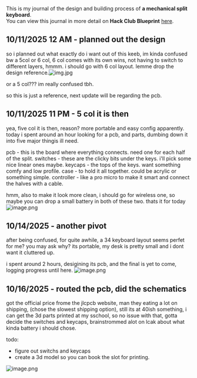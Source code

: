 <!--
  ===================    !!READ THIS NOTICE!!   ====================
  DO NOT edit this file manually. Your changes WILL BE OVERWRITTEN!
  This journal is auto generated and updated by Hack Club Blueprint.
  To edit this file, please edit your journal entries on Blueprint.
  ==================================================================
-->

This is my journal of the design and building process of **a mechanical split keyboard**.  
You can view this journal in more detail on **Hack Club Blueprint** [here](https://blueprint.hackclub.com/projects/394).


## 10/11/2025 12 AM - planned out the design  

so i planned out what exactly do i want out of this keeb, im kinda confused bw a 5col or 6 col, 6 col comes with its own wins, not having to switch to different layers, hmmm. i should go with 6 col layout. lemme drop the design reference.![img.jpg](https://blueprint.hackclub.com/user-attachments/blobs/proxy/eyJfcmFpbHMiOnsiZGF0YSI6MTQ4MiwicHVyIjoiYmxvYl9pZCJ9fQ==--faa7c4a2d2cd0147f3d75a943f252332c5f09240/img.jpg)

or a 5 col??? im really confused tbh.

so this is just a reference, next update will be regarding the pcb.


  

## 10/11/2025 11 PM - 5 col it is then  

yea, five col it is then, reason? more portable and easy config apparently. today i spent around an hour looking for a pcb, and parts, dumbing down it into five major thingis ill need.

pcb - this is the board where everything connects. need one for each half of the split.
switches - these are the clicky bits under the keys. i'll pick some nice linear ones maybe.
keycaps - the tops of the keys. want something comfy and low profile.
case - to hold it all together. could be acrylic or something simple.
controller - like a pro micro to make it smart and connect the halves with a cable.

hmm, also to make it look more clean, i should go for wireless one, so maybe you can drop a small battery in both of these two. thats it for today![image.png](https://blueprint.hackclub.com/user-attachments/blobs/proxy/eyJfcmFpbHMiOnsiZGF0YSI6MTY0OCwicHVyIjoiYmxvYl9pZCJ9fQ==--57797ece2456857b91f40a67faba46e1a06aba3d/image.png)
  

## 10/14/2025 - another pivot  

after being confused, for quite awhile, a 34 keyboard layout seems perfet for me? you may ask why? its portable, my desk is pretty small and i dont want it cluttered up.

i spent around 2 hours, desigining its pcb, and the final is yet to come, logging progress until here.
![image.png](https://blueprint.hackclub.com/user-attachments/blobs/proxy/eyJfcmFpbHMiOnsiZGF0YSI6MjE4NSwicHVyIjoiYmxvYl9pZCJ9fQ==--4f66b1e7df90f2616ad70502316003d865127a7f/image.png)
  

## 10/16/2025 - routed the pcb, did the schematics  

got the official price frome the jlcpcb website, man they eating a lot on shipping, (chose the slowest shipping option), still its at 40ish something, i can get the 3d parts printed at my sschool, so no issue with that, gotta decide the switches and keycaps, brainstrommed alot on lcak about what kinda battery i should chose.

todo:
- figure out switchs and keycaps
- create a 3d model so you can book the slot for printing.

![image.png](https://blueprint.hackclub.com/user-attachments/blobs/proxy/eyJfcmFpbHMiOnsiZGF0YSI6MjUwMSwicHVyIjoiYmxvYl9pZCJ9fQ==--4754055f59a8becb557f2d8927c98047378c27c2/image.png)
  

